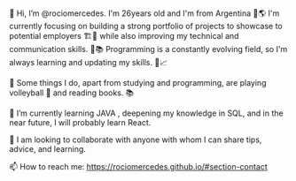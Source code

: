 👋 Hi, I’m @rociomercedes. I'm 26years old and I'm from Argentina 🌟🌎 
I'm currently focusing on building a strong portfolio of projects to showcase to potential employers 🏗️💼 
while also improving my technical and communication skills.
💪📚 Programming is a constantly evolving field, so I'm always learning and updating my skills. 🌱📈

👀 Some things I do, apart from studying and programming, are playing volleyball 🏐 and reading books. 📚

🌱 I’m currently learning JAVA , deepening my knowledge in SQL, and in the near future, I will probably learn React.

💞️ I am looking to collaborate with anyone with whom I can share tips, advice, and learning.

📫 How to reach me:  https://rociomercedes.github.io/#section-contact





